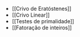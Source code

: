 

- [[Crivo de Eratóstenes]]
- [[Crivo Linear]]
- [[Testes de primalidade]]
- [[Fatoração de inteiros]]


